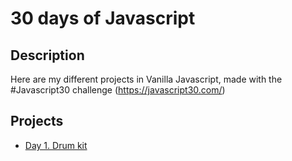 # 30 days of Javascript

## Description
Here are my different projects in Vanilla Javascript, made with the #Javascript30 challenge (https://javascript30.com/)

## Projects
* [Day 1. Drum kit](./01-Drum-Kit)

